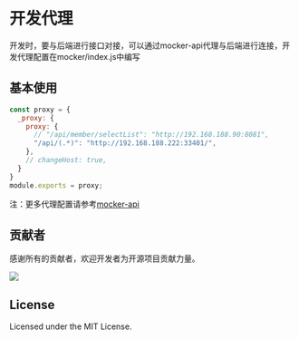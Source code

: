# 开发代理
开发时，要与后端进行接口对接，可以通过mocker-api代理与后端进行连接，开发代理配置在mocker/index.js中编写

## 基本使用
```js
const proxy = {
  _proxy: {
    proxy: {
      // "/api/member/selectList": "http://192.168.188.90:8081",
      "/api/(.*)": "http://192.168.188.222:33401/",
    },
    // changeHost: true,
  }
}
module.exports = proxy;

```

注：更多代理配置请参考[mocker-api](https://github.com/jaywcjlove/mocker-api)
<!--rehype:style=border-left: 8px solid #ffe564;background-color: #ffe56440;padding: 12px 16px;-->

## 贡献者

感谢所有的贡献者，欢迎开发者为开源项目贡献力量。

<a href="https://github.com/uiwjs/uiw-admin/graphs/contributors">
  <img src="https://uiwjs.github.io/uiw-admin/CONTRIBUTORS.svg" />
</a>

## License

Licensed under the MIT License.